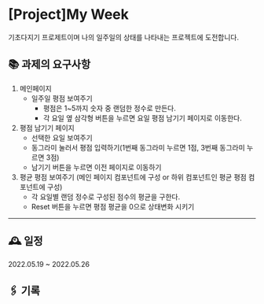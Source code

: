 # [Project]My Week

 기초다지기 프로제트이며 나의 일주일의 상태를 나타내는 프로젝트에 도전합니다.

## 📚 과제의 요구사항

1. 메인페이지
   - 일주일 평점 보여주기
     - 평점은 1~5까지 숫자 중 랜덤한 정수로 만든다.
     - 각 요일 옆 삼각형 버튼을 누르면 요일 평점 남기기 페이지로 이동한다.
2. 평점 남기기 페이지
   - 선택한 요일 보여주기
   - 동그라미 눌러서 평점 입력하기(1번째 동그라미 누르면 1점, 3번째 동그라미 누르면 3점)
   - 남기기 버튼을 누르면 이전 페이지로 이동하기
3. 평균 평점 보여주기 (메인 페이지 컴포넌트에 구성 or 하위 컴포넌트인 평균 평점 컴포넌트에 구성)
   - 각 요일별 랜덤 정수로 구성된 점수의 평균을 구한다.
   - Reset 버튼을 누르면 평점 평균을 0으로 상태변화 시키기

---

## 🕰 일정

2022.05.19 ~ 2022.05.26

## 🖇 기록

